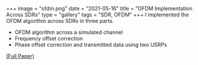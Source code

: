 +++
image = "ofdm.png"
date = "2021-05-16"
title = "OFDM Implementation Across SDRs"
type = "gallery"
tags = "SDR, OFDM"
+++
I implemented the OFDM algorithm across SDRs in three parts. 
- OFDM algorithm across a simulated channel
- Frequency offset correction
- Phase offset correction and transmitted data using two USRPs

 [(Full Paper)](https://www.notion.so/navinavi/OFDM-Across-SDRs-e67af6e9959f4e54bbdcee513ee8cc82)

